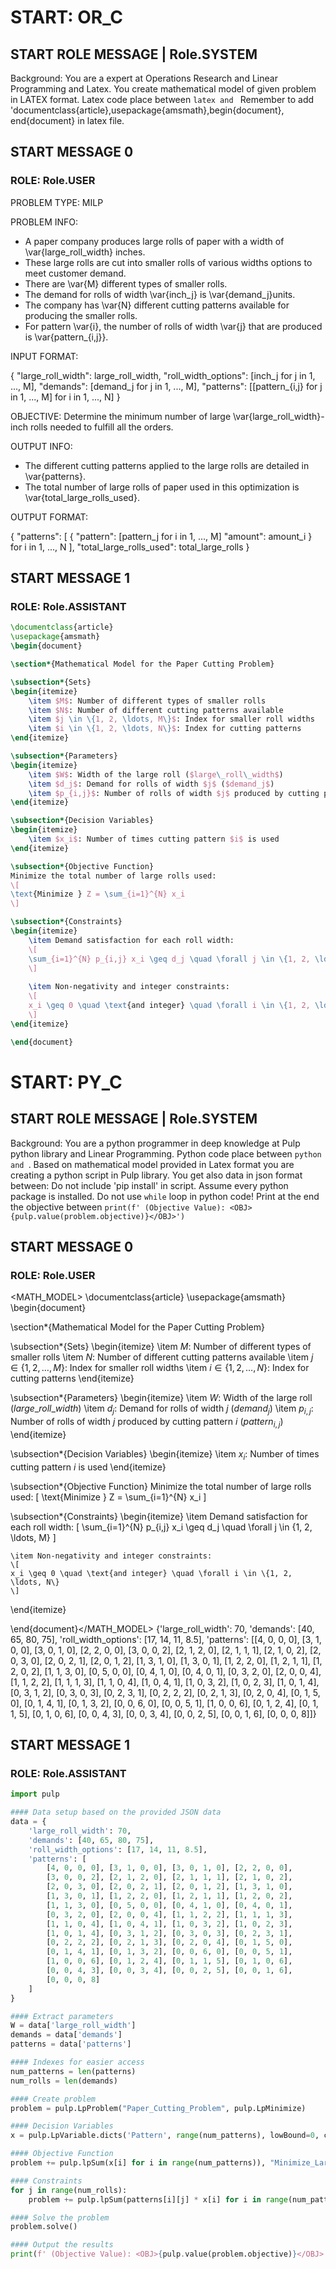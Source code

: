 # START: OR_C 
## START ROLE MESSAGE | Role.SYSTEM 
Background: You are a expert at Operations Research and Linear Programming and Latex. You create mathematical model of given problem in LATEX format. Latex code place between ```latex and ``` Remember to add 'documentclass{article},usepackage{amsmath},begin{document}, end{document} in latex file. 
## START MESSAGE 0 
### ROLE: Role.USER
<DESCRIPTION>
PROBLEM TYPE: MILP

PROBLEM INFO:

- A paper company produces large rolls of paper with a width of \var{large_roll_width} inches.
- These large rolls are cut into smaller rolls of various widths options to meet customer demand.
- There are \var{M} different types of smaller rolls.
- The demand for rolls of width \var{inch_j} ​is \var{demand_j}​ units.
- The company has \var{N} different cutting patterns available for producing the smaller rolls.
- For pattern \var{i}, the number of rolls of width \var{j} that are produced is \var{pattern_{i,j}}.

INPUT FORMAT: 

{
    "large_roll_width": large_roll_width,
    "roll_width_options": [inch_j for j in 1, ..., M],
    "demands": [demand_j for j in 1, ..., M],
    "patterns": [[pattern_{i,j} for j in 1, ..., M] for i in 1, ..., N]
}

OBJECTIVE: Determine the minimum number of large \var{large_roll_width}-inch rolls needed to fulfill all the orders.

OUTPUT INFO:

- The different cutting patterns applied to the large rolls are detailed in \var{patterns}.
- The total number of large rolls of paper used in this optimization is \var{total_large_rolls_used}.

OUTPUT FORMAT:

{
    "patterns": [
        {
         "pattern": [pattern_j for i in 1, ..., M]
         "amount": amount_i
        }
        for i in 1, ..., N
    ],
    "total_large_rolls_used": total_large_rolls
}
</DESCRIPTION>


## START MESSAGE 1 
### ROLE: Role.ASSISTANT
```latex
\documentclass{article}
\usepackage{amsmath}
\begin{document}

\section*{Mathematical Model for the Paper Cutting Problem}

\subsection*{Sets}
\begin{itemize}
    \item $M$: Number of different types of smaller rolls
    \item $N$: Number of different cutting patterns available
    \item $j \in \{1, 2, \ldots, M\}$: Index for smaller roll widths
    \item $i \in \{1, 2, \ldots, N\}$: Index for cutting patterns
\end{itemize}

\subsection*{Parameters}
\begin{itemize}
    \item $W$: Width of the large roll ($large\_roll\_width$)
    \item $d_j$: Demand for rolls of width $j$ ($demand_j$)
    \item $p_{i,j}$: Number of rolls of width $j$ produced by cutting pattern $i$ ($pattern_{i,j}$)
\end{itemize}

\subsection*{Decision Variables}
\begin{itemize}
    \item $x_i$: Number of times cutting pattern $i$ is used
\end{itemize}

\subsection*{Objective Function}
Minimize the total number of large rolls used:
\[
\text{Minimize } Z = \sum_{i=1}^{N} x_i
\]

\subsection*{Constraints}
\begin{itemize}
    \item Demand satisfaction for each roll width:
    \[
    \sum_{i=1}^{N} p_{i,j} x_i \geq d_j \quad \forall j \in \{1, 2, \ldots, M\}
    \]
    
    \item Non-negativity and integer constraints:
    \[
    x_i \geq 0 \quad \text{and integer} \quad \forall i \in \{1, 2, \ldots, N\}
    \]
\end{itemize}

\end{document}
```

# START: PY_C 
## START ROLE MESSAGE | Role.SYSTEM 
Background: You are a python programmer in deep knowledge at Pulp python library and Linear Programming. Python code place between ```python and ```. Based on mathematical model provided in Latex format you are creating a python script in Pulp library. You get also data in json format between: <DATA></DATA> Do not include 'pip install' in script. Assume every python package is installed. Do not use `while` loop in python code! Print at the end the objective between <OBJ></OBJ> `print(f' (Objective Value): <OBJ>{pulp.value(problem.objective)}</OBJ>')` 
## START MESSAGE 0 
### ROLE: Role.USER
<MATH_MODEL>
\documentclass{article}
\usepackage{amsmath}
\begin{document}

\section*{Mathematical Model for the Paper Cutting Problem}

\subsection*{Sets}
\begin{itemize}
    \item $M$: Number of different types of smaller rolls
    \item $N$: Number of different cutting patterns available
    \item $j \in \{1, 2, \ldots, M\}$: Index for smaller roll widths
    \item $i \in \{1, 2, \ldots, N\}$: Index for cutting patterns
\end{itemize}

\subsection*{Parameters}
\begin{itemize}
    \item $W$: Width of the large roll ($large\_roll\_width$)
    \item $d_j$: Demand for rolls of width $j$ ($demand_j$)
    \item $p_{i,j}$: Number of rolls of width $j$ produced by cutting pattern $i$ ($pattern_{i,j}$)
\end{itemize}

\subsection*{Decision Variables}
\begin{itemize}
    \item $x_i$: Number of times cutting pattern $i$ is used
\end{itemize}

\subsection*{Objective Function}
Minimize the total number of large rolls used:
\[
\text{Minimize } Z = \sum_{i=1}^{N} x_i
\]

\subsection*{Constraints}
\begin{itemize}
    \item Demand satisfaction for each roll width:
    \[
    \sum_{i=1}^{N} p_{i,j} x_i \geq d_j \quad \forall j \in \{1, 2, \ldots, M\}
    \]
    
    \item Non-negativity and integer constraints:
    \[
    x_i \geq 0 \quad \text{and integer} \quad \forall i \in \{1, 2, \ldots, N\}
    \]
\end{itemize}

\end{document}</MATH_MODEL>
<DATA>
{'large_roll_width': 70, 'demands': [40, 65, 80, 75], 'roll_width_options': [17, 14, 11, 8.5], 'patterns': [[4, 0, 0, 0], [3, 1, 0, 0], [3, 0, 1, 0], [2, 2, 0, 0], [3, 0, 0, 2], [2, 1, 2, 0], [2, 1, 1, 1], [2, 1, 0, 2], [2, 0, 3, 0], [2, 0, 2, 1], [2, 0, 1, 2], [1, 3, 1, 0], [1, 3, 0, 1], [1, 2, 2, 0], [1, 2, 1, 1], [1, 2, 0, 2], [1, 1, 3, 0], [0, 5, 0, 0], [0, 4, 1, 0], [0, 4, 0, 1], [0, 3, 2, 0], [2, 0, 0, 4], [1, 1, 2, 2], [1, 1, 1, 3], [1, 1, 0, 4], [1, 0, 4, 1], [1, 0, 3, 2], [1, 0, 2, 3], [1, 0, 1, 4], [0, 3, 1, 2], [0, 3, 0, 3], [0, 2, 3, 1], [0, 2, 2, 2], [0, 2, 1, 3], [0, 2, 0, 4], [0, 1, 5, 0], [0, 1, 4, 1], [0, 1, 3, 2], [0, 0, 6, 0], [0, 0, 5, 1], [1, 0, 0, 6], [0, 1, 2, 4], [0, 1, 1, 5], [0, 1, 0, 6], [0, 0, 4, 3], [0, 0, 3, 4], [0, 0, 2, 5], [0, 0, 1, 6], [0, 0, 0, 8]]}</DATA>


## START MESSAGE 1 
### ROLE: Role.ASSISTANT
```python
import pulp

#### Data setup based on the provided JSON data
data = {
    'large_roll_width': 70,
    'demands': [40, 65, 80, 75],
    'roll_width_options': [17, 14, 11, 8.5],
    'patterns': [
        [4, 0, 0, 0], [3, 1, 0, 0], [3, 0, 1, 0], [2, 2, 0, 0],
        [3, 0, 0, 2], [2, 1, 2, 0], [2, 1, 1, 1], [2, 1, 0, 2],
        [2, 0, 3, 0], [2, 0, 2, 1], [2, 0, 1, 2], [1, 3, 1, 0],
        [1, 3, 0, 1], [1, 2, 2, 0], [1, 2, 1, 1], [1, 2, 0, 2],
        [1, 1, 3, 0], [0, 5, 0, 0], [0, 4, 1, 0], [0, 4, 0, 1],
        [0, 3, 2, 0], [2, 0, 0, 4], [1, 1, 2, 2], [1, 1, 1, 3],
        [1, 1, 0, 4], [1, 0, 4, 1], [1, 0, 3, 2], [1, 0, 2, 3],
        [1, 0, 1, 4], [0, 3, 1, 2], [0, 3, 0, 3], [0, 2, 3, 1],
        [0, 2, 2, 2], [0, 2, 1, 3], [0, 2, 0, 4], [0, 1, 5, 0],
        [0, 1, 4, 1], [0, 1, 3, 2], [0, 0, 6, 0], [0, 0, 5, 1],
        [1, 0, 0, 6], [0, 1, 2, 4], [0, 1, 1, 5], [0, 1, 0, 6],
        [0, 0, 4, 3], [0, 0, 3, 4], [0, 0, 2, 5], [0, 0, 1, 6],
        [0, 0, 0, 8]
    ]
}

#### Extract parameters
W = data['large_roll_width']
demands = data['demands']
patterns = data['patterns']

#### Indexes for easier access
num_patterns = len(patterns)
num_rolls = len(demands)

#### Create problem
problem = pulp.LpProblem("Paper_Cutting_Problem", pulp.LpMinimize)

#### Decision Variables
x = pulp.LpVariable.dicts('Pattern', range(num_patterns), lowBound=0, cat='Integer')

#### Objective Function
problem += pulp.lpSum(x[i] for i in range(num_patterns)), "Minimize_Large_Rolls"

#### Constraints
for j in range(num_rolls):
    problem += pulp.lpSum(patterns[i][j] * x[i] for i in range(num_patterns)) >= demands[j], f"Demand_constraint_{j}"

#### Solve the problem
problem.solve()

#### Output the results
print(f' (Objective Value): <OBJ>{pulp.value(problem.objective)}</OBJ>')
```


